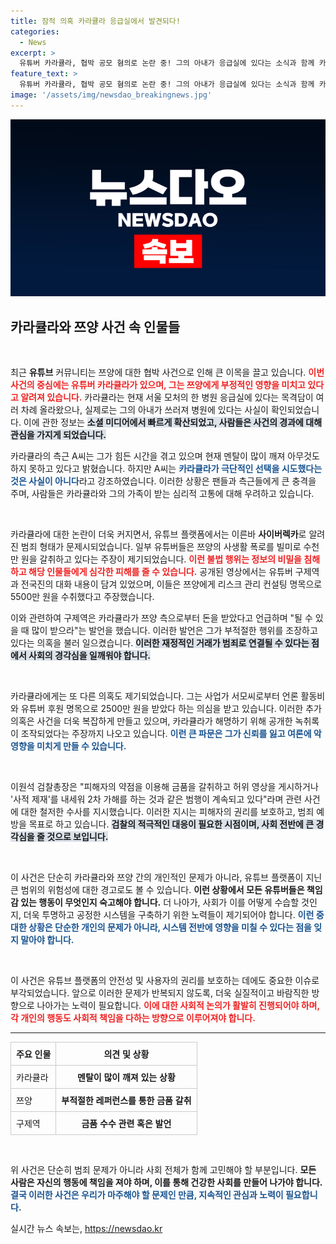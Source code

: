 ```yaml
---
title: 잠적 의혹 카라큘라 응급실에서 발견되다!
categories:
  - News
excerpt: >
  유튜버 카라큘라, 협박 공모 혐의로 논란 중! 그의 아내가 응급실에 있다는 소식과 함께 카라큘라의 심리적 고통이 수면 위로 드러났다. 사이버렉카의 진실은 과연 무엇일까? 클릭해서 자세히 알아보세요!
feature_text: >
  유튜버 카라큘라, 협박 공모 혐의로 논란 중! 그의 아내가 응급실에 있다는 소식과 함께 카라큘라의 심리적 고통이 수면 위로 드러났다. 사이버렉카의 진실은 과연 무엇일까? 클릭해서 자세히 알아보세요!
image: '/assets/img/newsdao_breakingnews.jpg'
---
```


<p><img src="/assets/img/newsdao_breakingnews.jpg" alt="cryptoinkorea 속보" /></p>

<h2 data-ke-size="size26">카라큘라와 쯔양 사건 속 인물들</h2>

<p data-ke-size="size16">&nbsp;</p>

<p>최근 <b>유튜브</b> 커뮤니티는 쯔양에 대한 협박 사건으로 인해 큰 이목을 끌고 있습니다. <b><span style="color: #ee2323;">이번 사건의 중심에는 유튜버 카라큘라가 있으며, 그는 쯔양에게 부정적인 영향을 미치고 있다고 알려져 있습니다.</span></b> 카라큘라는 현재 서울 모처의 한 병원 응급실에 있다는 목격담이 여러 차례 올라왔으나, 실제로는 그의 아내가 쓰러져 병원에 있다는 사실이 확인되었습니다. 이에 관한 정보는 <b><span style="background-color: #21538527;">소셜 미디어에서 빠르게 확산되었고, 사람들은 사건의 경과에 대해 관심을 가지게 되었습니다.</span></b></p>

<p>카라큘라의 측근 A씨는 그가 힘든 시간을 겪고 있으며 현재 멘탈이 많이 깨져 아무것도 하지 못하고 있다고 밝혔습니다. 하지만 A씨는 <b><span style="color: #1a5490;">카라큘라가 극단적인 선택을 시도했다는 것은 사실이 아니다</span></b>라고 강조하였습니다. 이러한 상황은 팬들과 측근들에게 큰 충격을 주며, 사람들은 카라큘라와 그의 가족이 받는 심리적 고통에 대해 우려하고 있습니다.</p>

<p data-ke-size="size16">&nbsp;</p>

<p>카라큘라에 대한 논란이 더욱 커지면서, 유튜브 플랫폼에서는 이른바 <b>사이버렉카</b>로 알려진 범죄 형태가 문제시되었습니다. 일부 유튜버들은 쯔양의 사생활 폭로를 빌미로 수천만 원을 갈취하고 있다는 주장이 제기되었습니다. <b><span style="color: #ee2323;">이런 불법 행위는 정보의 비밀을 침해하고 해당 인물들에게 심각한 피해를 줄 수 있습니다.</span></b> 공개된 영상에서는 유튜버 구제역과 전국진의 대화 내용이 담겨 있었으며, 이들은 쯔양에게 리스크 관리 컨설팅 명목으로 5500만 원을 수취했다고 주장했습니다.</p>

<p>이와 관련하여 구제역은 카라큘라가 쯔양 측으로부터 돈을 받았다고 언급하며 "될 수 있을 때 많이 받으라"는 발언을 했습니다. 이러한 발언은 그가 부적절한 행위를 조장하고 있다는 의혹을 불러 일으켰습니다. <b><span style="background-color: #21538527;">이러한 재정적인 거래가 범죄로 연결될 수 있다는 점에서 사회의 경각심을 일깨워야 합니다.</span></b></p>

<p data-ke-size="size16">&nbsp;</p>

<p>카라큘라에게는 또 다른 의혹도 제기되었습니다. 그는 사업가 서모씨로부터 언론 활동비와 유튜버 후원 명목으로 2500만 원을 받았다 하는 의심을 받고 있습니다. 이러한 추가 의혹은 사건을 더욱 복잡하게 만들고 있으며, 카라큘라가 해명하기 위해 공개한 녹취록이 조작되었다는 주장까지 나오고 있습니다. <b><span style="color: #1a5490;">이런 큰 파문은 그가 신뢰를 잃고 여론에 악영향을 미치게 만들 수 있습니다.</span></b></p>

<p data-ke-size="size16">&nbsp;</p>

<p>이원석 검찰총장은 "피해자의 약점을 이용해 금품을 갈취하고 허위 영상을 게시하거나 '사적 제재'를 내세워 2차 가해를 하는 것과 같은 범행이 계속되고 있다"라며 관련 사건에 대한 철저한 수사를 지시했습니다. 이러한 지시는 피해자의 권리를 보호하고, 범죄 예방을 목표로 하고 있습니다. <b><span style="background-color: #21538527;">검찰의 적극적인 대응이 필요한 시점이며, 사회 전반에 큰 경각심을 줄 것으로 보입니다.</span></b></p>

<p data-ke-size="size16">&nbsp;</p>

<p>이 사건은 단순히 카라큘라와 쯔양 간의 개인적인 문제가 아니라, 유튜브 플랫폼이 지닌 큰 범위의 위험성에 대한 경고로도 볼 수 있습니다. <b>이런 상황에서 모든 유튜버들은 책임감 있는 행동이 무엇인지 숙고해야 합니다.</b> 더 나아가, 사회가 이를 어떻게 수습할 것인지, 더욱 투명하고 공정한 시스템을 구축하기 위한 노력들이 제기되어야 합니다. <b><span style="color: #1a5490;">이런 중대한 상황은 단순한 개인의 문제가 아니라, 시스템 전반에 영향을 미칠 수 있다는 점을 잊지 말아야 합니다.</span></b></p>

<p data-ke-size="size16">&nbsp;</p>

<p>이 사건은 유튜브 플랫폼의 안전성 및 사용자의 권리를 보호하는 데에도 중요한 이슈로 부각되었습니다. 앞으로 이러한 문제가 반복되지 않도록, 더욱 실질적이고 바람직한 방향으로 나아가는 노력이 필요합니다. <b><span style="color: #ee2323;">이에 대한 사회적 논의가 활발히 진행되어야 하며, 각 개인의 행동도 사회적 책임을 다하는 방향으로 이루어져야 합니다.</span></b> </p>

<hr>

<table style="width: 100%; border-collapse: collapse;">
  <tr>
    <th style="text-align: left; border: 1px solid #ccc; padding: 8px;">주요 인물</th>
    <th style="text-align: center; border: 1px solid #ccc; padding: 8px;">의견 및 상황</th>
  </tr>
  <tr>
    <td style="border: 1px solid #ccc; padding: 8px;">카라큘라</td>
    <td style="text-align: center; border: 1px solid #ccc; padding: 8px;"><b>멘탈이 많이 깨져 있는 상황</b></td>
  </tr>
  <tr>
    <td style="border: 1px solid #ccc; padding: 8px;">쯔양</td>
    <td style="text-align: center; border: 1px solid #ccc; padding: 8px;"><b>부적절한 레퍼런스를 통한 금품 갈취</b></td>
  </tr>
  <tr>
    <td style="border: 1px solid #ccc; padding: 8px;">구제역</td>
    <td style="text-align: center; border: 1px solid #ccc; padding: 8px;"><b>금품 수수 관련 혹은 발언</b></td>
  </tr>
</table> 

<p data-ke-size="size16">&nbsp;</p> 

<p>위 사건은 단순히 범죄 문제가 아니라 사회 전체가 함께 고민해야 할 부분입니다. <b>모든 사람은 자신의 행동에 책임을 져야 하며, 이를 통해 건강한 사회를 만들어 나가야 합니다.</b> <b><span style="color: #1a5490;">결국 이러한 사건은 우리가 마주해야 할 문제인 만큼, 지속적인 관심과 노력이 필요합니다.</span></b></p>
실시간 뉴스 속보는, <a href="https://newsdao.kr" rel="dofollow">https://newsdao.kr</a>



